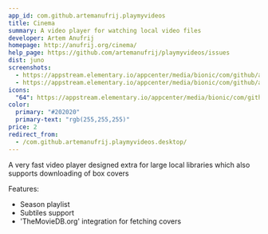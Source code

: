 ```yaml
---
app_id: com.github.artemanufrij.playmyvideos
title: Cinema
summary: A video player for watching local video files
developer: Artem Anufrij
homepage: http://anufrij.org/cinema/
help_page: https://github.com/artemanufrij/playmyvideos/issues
dist: juno
screenshots:
  - https://appstream.elementary.io/appcenter/media/bionic/com/github/artemanufrij.playmyvideos/368A5E658693A45FEC2EAC53C00E9AD8/screenshots/image-1_orig.png
  - https://appstream.elementary.io/appcenter/media/bionic/com/github/artemanufrij.playmyvideos/368A5E658693A45FEC2EAC53C00E9AD8/screenshots/image-2_orig.png
icons:
  "64": https://appstream.elementary.io/appcenter/media/bionic/com/github/artemanufrij.playmyvideos/368A5E658693A45FEC2EAC53C00E9AD8/icons/64x64/com.github.artemanufrij.playmyvideos_com.github.artemanufrij.playmyvideos.png
color:
  primary: "#202020"
  primary-text: "rgb(255,255,255)"
price: 2
redirect_from:
  - /com.github.artemanufrij.playmyvideos.desktop/
---
```


<p>A very fast video player designed extra for large local libraries which also supports downloading of box covers</p>
<p>Features:</p>
<ul>
  <li>Season playlist</li>
  <li>Subtiles support</li>
  <li>&apos;TheMovieDB.org&apos; integration for fetching covers</li>
</ul>